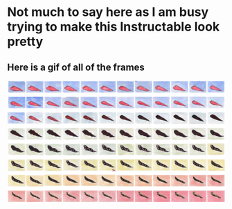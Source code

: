 # Not much to say here as I am busy trying to make this Instructable look pretty

## Here is a gif of all of the frames

![Many many frames of Animation](./images/splash.gif)
